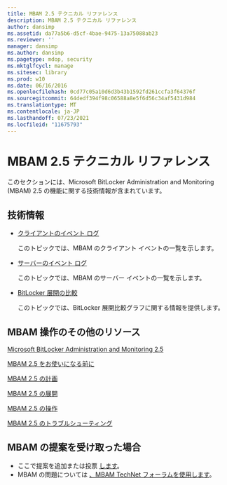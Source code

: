 ```yaml
---
title: MBAM 2.5 テクニカル リファレンス
description: MBAM 2.5 テクニカル リファレンス
author: dansimp
ms.assetid: da77a5b6-d5cf-4bae-9475-13a75088ab23
ms.reviewer: ''
manager: dansimp
ms.author: dansimp
ms.pagetype: mdop, security
ms.mktglfcycl: manage
ms.sitesec: library
ms.prod: w10
ms.date: 06/16/2016
ms.openlocfilehash: 0cd77c05a10d6d3b43b1592fd261ccfa3f64376f
ms.sourcegitcommit: 64dedf394f98c06588a8e5f6d56c34af5431d984
ms.translationtype: MT
ms.contentlocale: ja-JP
ms.lasthandoff: 07/23/2021
ms.locfileid: "11675793"
---
```

# <a name="technical-reference-for-mbam-25"></a>MBAM 2.5 テクニカル リファレンス


このセクションには、Microsoft BitLocker Administration and Monitoring (MBAM) 2.5 の機能に関する技術情報が含まれています。

## <a name="technical-reference-information"></a>技術情報


-   [クライアントのイベント ログ](client-event-logs.md)

    このトピックでは、MBAM のクライアント イベントの一覧を示します。

-   [サーバーのイベント ログ](server-event-logs.md)

    このトピックでは、MBAM のサーバー イベントの一覧を示します。

- [BitLocker 展開の比較](/windows/security/information-protection/bitlocker/bitlocker-deployment-comparison)

    このトピックでは、BitLocker 展開比較グラフに関する情報を提供します。

## <a name="other-resources-for-mbam-operations"></a>MBAM 操作のその他のリソース


[Microsoft BitLocker Administration and Monitoring 2.5](index.md)

[MBAM 2.5 をお使いになる前に](getting-started-with-mbam-25.md)

[MBAM 2.5 の計画](planning-for-mbam-25.md)

[MBAM 2.5 の展開](deploying-mbam-25.md)

[MBAM 2.5 の操作](operations-for-mbam-25.md)

[MBAM 2.5 のトラブルシューティング](troubleshooting-mbam-25.md)

## <a name="got-a-suggestion-for-mbam"></a>MBAM の提案を受け取った場合
- ここで提案を追加または投票 [します](http://mbam.uservoice.com/forums/268571-microsoft-bitlocker-administration-and-monitoring)。 
- MBAM の問題については [、MBAM TechNet フォーラムを使用します](https://social.technet.microsoft.com/Forums/home?forum=mdopmbam)。

 

 




